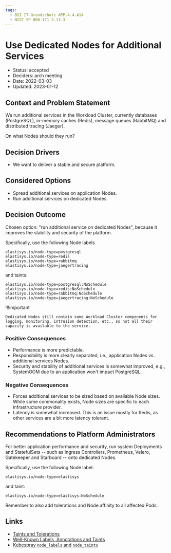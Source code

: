 ```yaml
---
tags:
  - BSI IT-Grundschutz APP.4.4.A14
  - NIST SP 800-171 3.13.3
---
```

# Use Dedicated Nodes for Additional Services

- Status: accepted
- Deciders: arch meeting
- Date: 2022-03-03
- Updated: 2023-01-12

## Context and Problem Statement

We run additional services in the Workload Cluster, currently databases (PostgreSQL), in-memory caches (Redis), message queues (RabbitMQ) and distributed tracing (Jaeger).

On what Nodes should they run?

## Decision Drivers

- We want to deliver a stable and secure platform.

## Considered Options

- Spread additional services on application Nodes.
- Run additional services on dedicated Nodes.

## Decision Outcome

Chosen option: "run additional service on dedicated Nodes", because it improves the stability and security of the platform.

Specifically, use the following Node labels

```text
elastisys.io/node-type=postgresql
elastisys.io/node-type=redis
elastisys.io/node-type=rabbitmq
elastisys.io/node-type=jaegertracing
```

and taints:

```text
elastisys.io/node-type=postgresql:NoSchedule
elastisys.io/node-type=redis:NoSchedule
elastisys.io/node-type=rabbitmq:NoSchedule
elastisys.io/node-type=jaegertracing:NoSchedule
```

!!!important

    Dedicated Nodes still contain some Workload Cluster components for logging, monitoring, intrusion detection, etc., so not all their capacity is available to the service.

### Positive Consequences

- Performance is more predictable.
- Responsibility is more clearly separated, i.e., application Nodes vs. additional services Nodes.
- Security and stability of additional services is somewhat improved, e.g., SystemOOM due to an application won't impact PostgreSQL.

### Negative Consequences

- Forces additional services to be sized based on available Node sizes. While some commonality exists, Node sizes are specific to each infrastructure provider.
- Latency is somewhat increased. This is an issue mostly for Redis, as other services are a bit more latency tolerant.

## Recommendations to Platform Administrators

For better application performance and security, run system Deployments and StatefulSets -- such as Ingress Controllers, Prometheus, Velero, Gatekeeper and Starboard -- onto dedicated Nodes.

Specifically, use the following Node label:

```text
elastisys.io/node-type=elastisys
```

and taint:

```text
elastisys.io/node-type=elastisys:NoSchedule
```

Remember to also add tolerations and Node affinity to all affected Pods.

## Links

- [Taints and Tolerations](https://kubernetes.io/docs/concepts/scheduling-eviction/taint-and-toleration/)
- [Well-Known Labels, Annotations and Taints](https://kubernetes.io/docs/reference/labels-annotations-taints/)
- [Kubespray `node_labels` and `node_taints`](https://github.com/kubernetes-sigs/kubespray/blob/master/docs/ansible/vars.md#other-service-variables)

